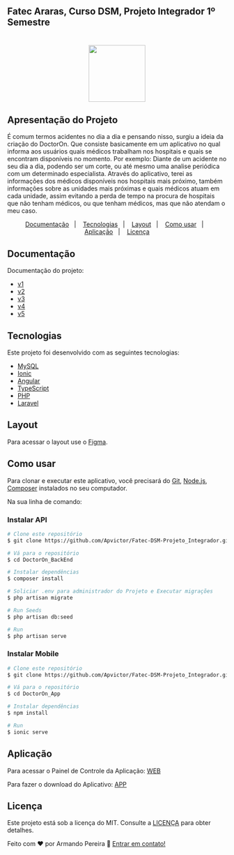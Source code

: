 ## Fatec Araras, Curso DSM, Projeto Integrador 1º Semestre 


<!-- Logo -->
<h1 align="center">
    <img src="https://ik.imagekit.io/mnbr5uwksus/DoctorOn/LOGO_j-IGD2aXNCE.svg?updatedAt=1636410321224" height="130"/>
</h1>

Apresentação do Projeto
---
É comum termos acidentes no dia a dia e pensando nisso, surgiu a ideia da criação do DoctorOn.
Que consiste basicamente em um aplicativo no qual informa aos usuários quais médicos trabalham nos hospitais e quais se encontram disponíveis no momento.
Por exemplo:
Diante de um acidente no seu dia a dia,
podendo ser um corte, ou até mesmo uma analise periódica com um determinado especialista. Através do aplicativo, terei as informações dos médicos disponíveis nos hospitais mais próximo, também informações sobre as unidades mais próximas e quais médicos atuam em cada unidade, assim evitando a perda de tempo na procura de hospitais que não tenham médicos, ou que tenham médicos, mas que não atendam o meu caso.

<p align="center">
  <a href="#documentação">Documentação</a>&nbsp;&nbsp;&nbsp;|&nbsp;&nbsp;&nbsp;
  <a href="#tecnologias">Tecnologias</a>&nbsp;&nbsp;&nbsp;|&nbsp;&nbsp;&nbsp;
  <a href="#layout">Layout</a>&nbsp;&nbsp;&nbsp;|&nbsp;&nbsp;&nbsp;
  <a href="#como-usar">Como usar</a>&nbsp;&nbsp;&nbsp;|&nbsp;&nbsp;&nbsp;
  <a href="#aplicação">Aplicação</a>&nbsp;&nbsp;&nbsp;|&nbsp;&nbsp;&nbsp;
  <a href="#licença">Licença</a>
</p>

## Documentação

Documentação do projeto:

- <a href="https://github.com/Apvictor/Fatec-DSM-Projeto_Integrador/blob/main/Docs/Documento_RequisitosV1.pdf" target="_blank">v1</a>
- <a href="https://github.com/Apvictor/Fatec-DSM-Projeto_Integrador/blob/main/Docs/Documento_RequisitosV2.pdf" target="_blank">v2</a>
- <a href="https://github.com/Apvictor/Fatec-DSM-Projeto_Integrador/blob/main/Docs/Documento_RequisitosV3.pdf" target="_blank">v3</a>
- <a href="https://github.com/Apvictor/Fatec-DSM-Projeto_Integrador/blob/main/Docs/Documento_RequisitosV4.pdf" target="_blank">v4</a>
- <a href="https://github.com/Apvictor/Fatec-DSM-Projeto_Integrador/blob/main/Docs/Documento_RequisitosV5.pdf" target="_blank">v5</a>
## Tecnologias

Este projeto foi desenvolvido com as seguintes tecnologias:

- [MySQL](https://www.mysql.com/)
- [Ionic](https://ionicframework.com/)
- [Angular](https://angular.io/)
- [TypeScript](https://www.typescriptlang.org/)
- [PHP](https://www.php.net/)
- [Laravel](https://laravel.com/)

## Layout

Para acessar o layout use o [Figma](https://www.figma.com/file/VPNCoCYiAdLfrX7bckOXWk/DoctorOn?node-id=0%3A1).

## Como usar

Para clonar e executar este aplicativo, você precisará do [Git](https://git-scm.com), [Node.js](https://nodejs.org/en/), [Composer](https://getcomposer.org/) instalados no seu computador.

Na sua linha de comando:

### Instalar API

```bash
# Clone este repositório
$ git clone https://github.com/Apvictor/Fatec-DSM-Projeto_Integrador.git

# Vá para o repositório 
$ cd DoctorOn_BackEnd

# Instalar dependências
$ composer install

# Soliciar .env para administrador do Projeto e Executar migrações
$ php artisan migrate

# Run Seeds
$ php artisan db:seed

# Run
$ php artisan serve
```

### Instalar Mobile

```bash
# Clone este repositório
$ git clone https://github.com/Apvictor/Fatec-DSM-Projeto_Integrador.git

# Vá para o repositório 
$ cd DoctorOn_App

# Instalar dependências
$ npm install

# Run
$ ionic serve
```

## Aplicação

Para acessar o Painel de Controle da Aplicação: [WEB](https://doctor-on.herokuapp.com/)

Para fazer o download do Aplicativo: [APP](https://drive.google.com/file/d/1bMQuCyYgRqm_RUITh7b8P-3OYzTjnifg/view?usp=sharing)

## Licença

Este projeto está sob a licença do MIT. Consulte a [LICENÇA](https://github.com/DanielObara/NLW-1.0/blob/master/LICENSE) para obter detalhes.

Feito com ♥ por Armando Pereira 👋 [Entrar em contato!](https://www.linkedin.com/in/armando-v%C3%ADctor-pereira-2021/)
